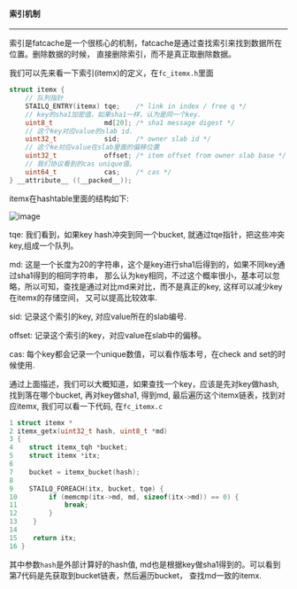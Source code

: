 #### 索引机制 ####

-------------------------

索引是fatcache是一个很核心的机制，fatcache是通过查找索引来找到数据所在位置。删除数据的时候，
直接删除索引，而不是真正取删除数据。


我们可以先来看一下索引(itemx)的定义，在`fc_itemx.h`里面
```c
struct itemx {
    // 队列指针
    STAILQ_ENTRY(itemx) tqe;    /* link in index / free q */
    // key的sha1加密值，如果sha1一样，认为是同一个key.
    uint8_t             md[20]; /* sha1 message digest */
    // 这个key对应value的slab id.
    uint32_t            sid;    /* owner slab id */
    // 这个ke对应value在slab里面的偏移位置
    uint32_t            offset; /* item offset from owner slab base */
    // 我们协议看到的cas unique值。
    uint64_t            cas;    /* cas */
} __attribute__ ((__packed__));
```

itemx在hashtable里面的结构如下:

![image](https://github.com/git-hulk/fatcache-note/blob/master/snapshot/hashtable.png)

tqe: 我们看到，如果key hash冲突到同一个bucket, 就通过tqe指针，把这些冲突key,组成一个队列。

md: 这是一个长度为20的字符串，这个是key进行sha1后得到的，如果不同key通过sha1得到的相同字符串，
那么认为key相同，不过这个概率很小，基本可以忽略，所以可知，查找是通过对比md来对比，而不是真正的key,
这样可以减少key在itemx的存储空间， 又可以提高比较效率.

sid: 记录这个索引的key, 对应value所在的slab编号.

offset: 记录这个索引的key，对应value在slab中的偏移。

cas: 每个key都会记录一个unique数值，可以看作版本号，在check and set的时候使用.

通过上面描述，我们可以大概知道，如果查找一个key，应该是先对key做hash, 找到落在哪个bucket, 再对key做sha1,
得到md, 最后遍历这个itemx链表，找到对应itemx, 我们可以看一下代码, 在`fc_itemx.c`
```c
1 struct itemx *
2 itemx_getx(uint32_t hash, uint8_t *md)
3 {
4    struct itemx_tqh *bucket;
5    struct itemx *itx;
6
7    bucket = itemx_bucket(hash);
8
9    STAILQ_FOREACH(itx, bucket, tqe) {
10        if (memcmp(itx->md, md, sizeof(itx->md)) == 0) {
11            break;
12        }   
13    }   
14
15    return itx;
16 }
```

其中参数`hash`是外部计算好的hash值, md也是根据key做sha1得到的。可以看到第7代码是先获取到bucket链表，然后遍历bucket，
查找md一致的itemx.
